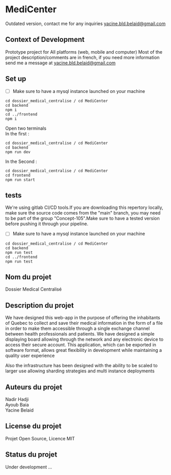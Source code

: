 # MediCenter

Outdated version, contact me for any inquiries 
yacine.bld.belaid@gmail.com

## Context of Development

Prototype project for All platforms (web, mobile and computer)
Most of the project description/comments are in french, if you need more information send me a message at 
yacine.bld.belaid@gmail.com

## Set up

- [ ] Make sure to have a mysql instance launched on your machine

```
cd dossier_medical_centralise / cd MediCenter
cd backend
npm i
cd ../frontend
npm i
```
Open two terminals    
In the first :   
```
cd dossier_medical_centralise / cd MediCenter
cd backend
npm run dev
```

In the Second :    
```
cd dossier_medical_centralise / cd MediCenter
cd frontend
npm run start
```

## tests

We're using gitlab CI/CD tools.If you are downloading this repertory locally, make sure the source code comes from the "main" branch, you may need to be part of the group "Concept-105".Make sure to have a tested version before pushing it through your pipeline.

- [ ] Make sure to have a mysql instance launched on your machine
```
cd dossier_medical_centralise / cd MediCenter
cd backend
npm run test
cd ../frontend
npm run test
```

## Nom du projet
Dossier Medical Centralisé

## Description du projet  
We have designed this web-app in the purpose of offering the inhabitants of Quebec to collect and save their medical information in the form of a file in order to make them accessible through a single exchange channel between health professionals and patients.
We have designed a simple displaying board allowing through the network and any electronic device to access their secure account. This application, which can be exported in software format, allows great flexibility in development while maintaining a quality user experience

Also the infrastructure has been designed with the ability to be scaled to larger use allowing sharding strategies and multi instance deployments

## Auteurs du projet

Nadir Hadji  
Ayoub Baia   
Yacine Belaid 

## License du projet
Projet Open Source, Licence MIT

## Status du projet
Under development ...
